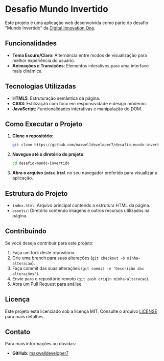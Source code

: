 # Desafio Mundo Invertido

Este projeto é uma aplicação web desenvolvida como parte do desafio "Mundo Invertido" da [Digital Innovation One](https://www.dio.me/).

## Funcionalidades

- **Tema Escuro/Claro**: Alternância entre modos de visualização para melhor experiência do usuário.
- **Animações e Transições**: Elementos interativos para uma interface mais dinâmica.

## Tecnologias Utilizadas

- **HTML5**: Estruturação semântica da página.
- **CSS3**: Estilização com foco em responsividade e design moderno.
- **JavaScript**: Funcionalidades interativas e manipulação do DOM.

## Como Executar o Projeto

1. **Clone o repositório**:

   ```bash
   git clone https://github.com/maxwelldeveloper7/desafio-mundo-invertido.git
   ```

2. **Navegue até o diretório do projeto**:

   ```bash
   cd desafio-mundo-invertido
   ```

3. **Abra o arquivo `index.html`** no seu navegador preferido para visualizar a aplicação.

## Estrutura do Projeto

- `index.html`: Arquivo principal contendo a estrutura HTML da página.
- `assets/`: Diretório contendo imagens e outros recursos utilizados na página.

## Contribuindo

Se você deseja contribuir para este projeto:

1. Faça um fork deste repositório.
2. Crie uma branch para suas alterações (`git checkout -b minha-alteracao`).
3. Faça commit das suas alterações (`git commit -m 'Descrição das alterações'`).
4. Envie para o repositório remoto (`git push origin minha-alteracao`).
5. Abra um Pull Request para análise.

## Licença

Este projeto está licenciado sob a licença MIT. Consulte o arquivo [LICENSE](LICENSE) para mais detalhes.

## Contato

Para mais informações ou dúvidas:

- **GitHub**: [maxwelldeveloper7](https://github.com/maxwelldeveloper7)